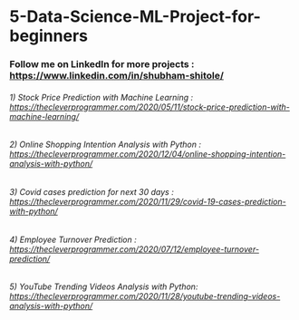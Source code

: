 # 5-Data-Science-ML-Project-for-beginners

### Follow me on LinkedIn for more projects : https://www.linkedin.com/in/shubham-shitole/

###### 1) Stock Price Prediction with Machine Learning : https://thecleverprogrammer.com/2020/05/11/stock-price-prediction-with-machine-learning/
###### 2) Online Shopping Intention Analysis with Python : https://thecleverprogrammer.com/2020/12/04/online-shopping-intention-analysis-with-python/
###### 3) Covid cases prediction for next 30 days : https://thecleverprogrammer.com/2020/11/29/covid-19-cases-prediction-with-python/
###### 4) Employee Turnover Prediction : https://thecleverprogrammer.com/2020/07/12/employee-turnover-prediction/
###### 5) YouTube Trending Videos Analysis with Python: https://thecleverprogrammer.com/2020/11/28/youtube-trending-videos-analysis-with-python/

